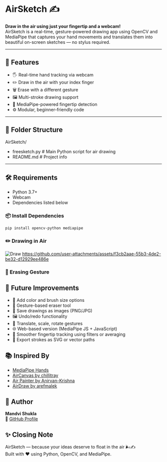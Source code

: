 # AirSketch ✍️

**Draw in the air using just your fingertip and a webcam!**  
AirSketch is a real-time, gesture-powered drawing app using OpenCV and MediaPipe that captures your hand movements and translates them into beautiful on-screen sketches — no stylus required.



---

## 🎯 Features

- 🖐️ Real-time hand tracking via webcam
- ✏️ Draw in the air with your index finger
- 🗑️ Erase with a different gesture
- 🖼️ Multi-stroke drawing support
- 🧠 MediaPipe-powered fingertip detection
- ⚙️ Modular, beginner-friendly code

---

## 📁 Folder Structure

AirSketch/
- freesketch.py   # Main Python script for air drawing
- README.md       # Project info

---

## 🛠 Requirements

- Python 3.7+
- Webcam
- Dependencies listed below

### 📦 Install Dependencies

```bash
pip install opencv-python mediapipe
```


### ✏️ Drawing in Air  
![Draw](demo_gifs/draw.gif)
https://github.com/user-attachments/assets/f3cb2aae-55b3-4de2-be32-d12929ee486e



### 🧼 Erasing Gesture  




## 🌱 Future Improvements
- 🎨 Add color and brush size options  
- 🧼 Gesture-based eraser tool  
- 💾 Save drawings as images (PNG/JPG)  
- 🖼️ Undo/redo functionality  
- 🧭 Translate, scale, rotate gestures  
- 🌐 Web-based version (MediaPipe JS + JavaScript)  
- 🧠 Smoother fingertip tracking using filters or averaging  
- 📂 Export strokes as SVG or vector paths  

## 📚 Inspired By

- [MediaPipe Hands](https://google.github.io/mediapipe/solutions/hands.html)  
- [AirCanvas by chillitray](https://github.com/chillitray/On-Air-Drawing)  
- [Air Painter by Anirvan-Krishna](https://github.com/Anirvan-Krishna/Air-Painter)  
- [AirDraw by arefmalek](https://github.com/arefmalek/airdraw)  

## 🙋 Author

**Mandvi Shukla**  
📎 [GitHub Profile](https://github.com/Mandvi-Shukla)

## ✨ Closing Note

AirSketch — because your ideas deserve to float in the air 🌬️✍️  
Built with ❤️ using Python, OpenCV, and MediaPipe.


